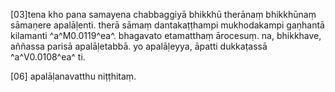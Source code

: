 [03]tena kho pana samayena chabbaggiyā bhikkhū therānaṃ bhikkhūnaṃ sāmaṇere apalāḷenti.  therā sāmaṃ dantakaṭṭhampi mukhodakampi gaṇhantā kilamanti ^a^M0.0119^ea^. bhagavato etamatthaṃ  ārocesuṃ. na, bhikkhave, aññassa parisā apalāḷetabbā. yo apalāḷeyya, āpatti  dukkaṭassā ^a^V0.0108^ea^ ti.

[06] apalāḷanavatthu niṭṭhitaṃ.